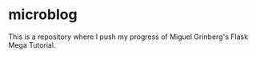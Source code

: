 # microblog
This is a repository where I push my progress of Miguel Grinberg's Flask Mega Tutorial.
